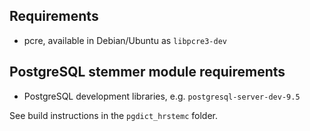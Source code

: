 ## Requirements

* pcre, available in Debian/Ubuntu as `libpcre3-dev`

## PostgreSQL stemmer module requirements

* PostgreSQL development libraries, e.g. `postgresql-server-dev-9.5`

See build instructions in the `pgdict_hrstemc` folder.
